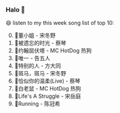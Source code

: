 

### Halo 👋

😄 listen to my this week song list of top 10:

0. 🌈董小姐 - 宋冬野
1. 🌈被遗忘的时光 - 蔡琴
2. 🌈约翰屈伏塔 - MC HotDog 热狗
3. 🌈唯一 - 告五人
4. 🌈特别的人 - 方大同
5. 🌈斑马，斑马 - 宋冬野
6. 🌈恰似你的温柔(Live) - 蔡琴
7. 🌈白老鼠 - MC HotDog 热狗
8. 🌈Life's A Struggle - 宋岳庭
9. 🌈Running - 陈冠希

